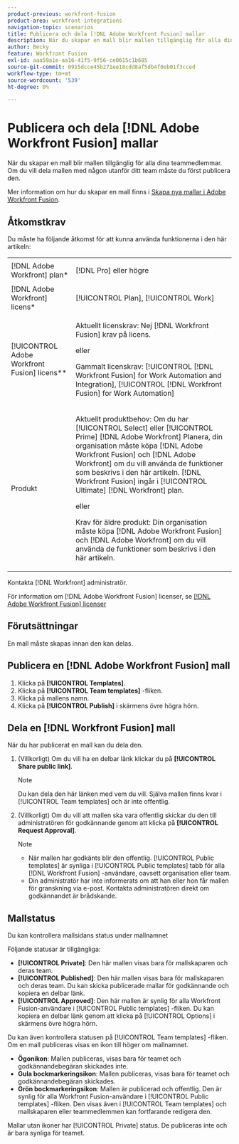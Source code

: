 ```yaml
---
product-previous: workfront-fusion
product-area: workfront-integrations
navigation-topic: scenarios
title: Publicera och dela [!DNL Adobe Workfront Fusion] mallar
description: När du skapar en mall blir mallen tillgänglig för alla dina teammedlemmar. Om du vill dela mallen med någon utanför ditt team måste du först publicera den.
author: Becky
feature: Workfront Fusion
exl-id: aaa59a1e-aa16-41f5-9f56-ce0615c1b685
source-git-commit: 0915dcce45b271ee18cdd8af5db4f0eb01f3cced
workflow-type: tm+mt
source-wordcount: '539'
ht-degree: 0%

---
```


# Publicera och dela [!DNL Adobe Workfront Fusion] mallar

När du skapar en mall blir mallen tillgänglig för alla dina teammedlemmar. Om du vill dela mallen med någon utanför ditt team måste du först publicera den.

Mer information om hur du skapar en mall finns i [Skapa nya mallar i Adobe Workfront Fusion](../../../workfront-fusion/scenarios/templates/create-new-fusion-templates.md).

## Åtkomstkrav

Du måste ha följande åtkomst för att kunna använda funktionerna i den här artikeln:

<table style="table-layout:auto"> 
 <col> 
 <col> 
 <tbody> 
  <tr> 
    <td role="rowheader">[!DNL Adobe Workfront] plan*</td> 
   <td> <p>[!DNL Pro] eller högre</p> </td> 
  </tr> 
  <tr data-mc-conditions=""> 
   <td role="rowheader">[!DNL Adobe Workfront] licens*</td> 
   <td> <p>[!UICONTROL Plan], [!UICONTROL Work]</p> </td> 
  </tr> 
  <tr> 
   <td role="rowheader">[!UICONTROL Adobe Workfront Fusion] licens**</td> 
  <td>
   <p>Aktuellt licenskrav: Nej [!DNL Workfront Fusion] krav på licens.</p>
   <p>eller</p>
   <p>Gammalt licenskrav: [!UICONTROL [!DNL Workfront Fusion] for Work Automation and Integration],  [!UICONTROL [!DNL Workfront Fusion] for Work Automation]</p>
   </td>    </tr> 
  </tr> 
  <tr> 
   <td role="rowheader">Produkt</td> 
   <td>
   <p>Aktuellt produktbehov: Om du har [!UICONTROL Select] eller [!UICONTROL Prime] [!DNL Adobe Workfront] Planera, din organisation måste köpa [!DNL Adobe Workfront Fusion] och [!DNL Adobe Workfront] om du vill använda de funktioner som beskrivs i den här artikeln. [!DNL Workfront Fusion] ingår i [!UICONTROL Ultimate] [!DNL Workfront] plan.</p>
   <p>eller</p>
   <p>Krav för äldre produkt: Din organisation måste köpa [!DNL Adobe Workfront Fusion] och [!DNL Adobe Workfront] om du vill använda de funktioner som beskrivs i den här artikeln.</p>
   </td> 
  </tr> 
 </tbody> 
</table>

Kontakta [!DNL Workfront] administratör.

För information om [!DNL Adobe Workfront Fusion] licenser, se [[!DNL Adobe Workfront Fusion] licenser](../../../workfront-fusion/get-started/license-automation-vs-integration.md)

## Förutsättningar

En mall måste skapas innan den kan delas.

## Publicera en [!DNL Adobe Workfront Fusion] mall

1. Klicka på **[!UICONTROL Templates]**.
1. Klicka på **[!UICONTROL Team templates]** -fliken.
1. Klicka på mallens namn.
1. Klicka på **[!UICONTROL Publish]** i skärmens övre högra hörn.

## Dela en [!DNL Workfront Fusion] mall

När du har publicerat en mall kan du dela den.

1. (Villkorligt) Om du vill ha en delbar länk klickar du på **[!UICONTROL Share public link]**.

   >[!NOTE]
   >
   >Du kan dela den här länken med vem du vill. Själva mallen finns kvar i [!UICONTROL Team templates] och är inte offentlig.

1. (Villkorligt) Om du vill att mallen ska vara offentlig skickar du den till administratören för godkännande genom att klicka på **[!UICONTROL Request Approval]**.

   >[!NOTE]
   >
   >* När mallen har godkänts blir den offentlig. [!UICONTROL Public templates] är synliga i [!UICONTROL Public templates] tabb för alla [!DNL Workfront Fusion] -användare, oavsett organisation eller team.
   >* Din administratör har inte informerats om att han eller hon får mallen för granskning via e-post. Kontakta administratören direkt om godkännandet är brådskande.


## Mallstatus

Du kan kontrollera mallsidans status under mallnamnet

Följande statusar är tillgängliga:

* **[!UICONTROL Private]**: Den här mallen visas bara för mallskaparen och deras team.
* **[!UICONTROL Published]**: Den här mallen visas bara för mallskaparen och deras team. Du kan skicka publicerade mallar för godkännande och kopiera en delbar länk.
* **[!UICONTROL Approved]**: Den här mallen är synlig för alla Workfront Fusion-användare i [!UICONTROL Public templates] -fliken. Du kan kopiera en delbar länk genom att klicka på [!UICONTROL Options] i skärmens övre högra hörn.

Du kan även kontrollera statusen på [!UICONTROL Team templates] -fliken. Om en mall publiceras visas en ikon till höger om mallnamnet.

* **Ögonikon**: Mallen publiceras, visas bara för teamet och godkännandebegäran skickades inte.
* **Gula bockmarkeringsikon**: Mallen publiceras, visas bara för teamet och godkännandebegäran skickades.
* **Grön bockmarkeringsikon**: Mallen är publicerad och offentlig. Den är synlig för alla Workfront Fusion-användare i [!UICONTROL Public templates] -fliken. Den visas även i [!UICONTROL Team templates] och mallskaparen eller teammedlemmen kan fortfarande redigera den.

Mallar utan ikoner har [!UICONTROL Private] status. De publiceras inte och är bara synliga för teamet.
